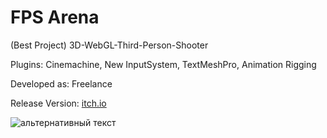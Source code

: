 # FPS Arena
 (Best Project) 3D-WebGL-Third-Person-Shooter
<p>Plugins: Cinemachine, New InputSystem, TextMeshPro, Animation Rigging</a>
<p>Developed as: Freelance</a>
<p>Release Version: <a href="https://naumnek.itch.io/fps-robot-arena" title="Open from Itch.io">itch.io</a>
 <p></a>
<img src="https://github.com/naumnek/FPS-Arena/blob/master/fps-arena-screen.jpg" alt="альтернативный текст">

